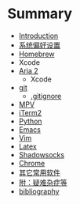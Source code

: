 # Summary

* [Introduction](README.md)
* [系统偏好设置](preference_and_settings/readme.md)
* [Homebrew](homebrew.md)
* Xcode
* [Aria 2](aria_2/readme.md)
   * Xcode
* [git](git.md)
   * [.gitignore](gitignore.md)
* [MPV](mpv.md)
* [iTerm2](iterm2.md)
* [Python](python.md)
* [Emacs](emacs.md)
* [Vim](vim.md)
* [Latex](latex.md)
* [Shadowsocks](shadowsocks.md)
* [Chrome](chrome.md)
* [其它常用软件](Others.md)
* [附：疑难杂症等](appendix.md)
* [bibliography](bibliography.md)

